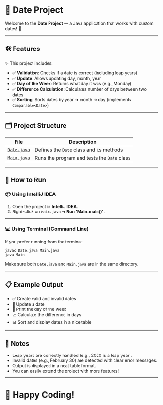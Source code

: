 
# 📅 Date Project

Welcome to the **Date Project** — a Java application that works with custom dates! 🚀

---

## 🛠️ Features

✨ This project includes:

- ✅ **Validation**: Checks if a date is correct (including leap years)
- ✅ **Update**: Allows updating day, month, year
- ✅ **Day of the Week**: Returns what day it was (e.g., Monday)
- ✅ **Difference Calculation**: Calculates number of days between two dates
- ✅ **Sorting**: Sorts dates by year ➔ month ➔ day (implements `Comparable<Date>`)

---

## 🗂️ Project Structure

| File         | Description                              |
|--------------|------------------------------------------|
| [`Date.java`](./Date.java)  | Defines the `Date` class and its methods   |
| [`Main.java`](./Main.java)  | Runs the program and tests the `Date` class    |

---

## 🚀 How to Run

### 📦 Using IntelliJ IDEA

1. Open the project in **IntelliJ IDEA**.
2. Right-click on `Main.java` ➔ **Run 'Main.main()'**.

---

### 💻 Using Terminal (Command Line)

If you prefer running from the terminal:

```bash
javac Date.java Main.java
java Main
```

Make sure both `Date.java` and `Main.java` are in the same directory.

---

## 📋 Example Output

- ✅ Create valid and invalid dates
- 🔄 Update a date
- 📅 Print the day of the week
- 📈 Calculate the difference in days
- 📊 Sort and display dates in a nice table

---

## 📌 Notes

- Leap years are correctly handled (e.g., 2020 is a leap year).
- Invalid dates (e.g., February 30) are detected with clear error messages.
- Output is displayed in a neat table format.
- You can easily extend the project with more features!

---

# 🚀 Happy Coding!
